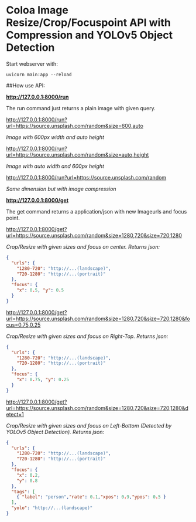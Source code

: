 # Coloa Image Resize/Crop/Focuspoint API with Compression and YOLOv5 Object Detection

Start webserver with:

```uvicorn main:app --reload```

##How use API:

**http://127.0.0.1:8000/run**

The run command just returns a plain image with given query.


http://127.0.0.1:8000/run?url=https://source.unsplash.com/random&size=600,auto

*Image with 600px width and auto height*


http://127.0.0.1:8000/run?url=https://source.unsplash.com/random&size=auto,height

*Image with auto width and 600px height*


http://127.0.0.1:8000/run?url=https://source.unsplash.com/random

*Same dimension but with image compression*

**http://127.0.0.1:8000/get**

The get command returns a application/json with new Imageurls and focus point.


http://127.0.0.1:8000/get?url=https://source.unsplash.com/random&size=1280,720&size=720,1280

*Crop/Resize with given sizes and focus on center. Returns json:*

```json
{
  "urls": {
    "1280-720": "http://...(landscape)",
    "720-1280": "http://...(portrait)"
  },
  "focus": {
    "x": 0.5, "y": 0.5
  }
}
```


http://127.0.0.1:8000/get?url=https://source.unsplash.com/random&size=1280,720&size=720,1280&focus=0.75,0.25

*Crop/Resize with given sizes and focus on Right-Top. Returns json:*

```json
{
  "urls": {
    "1280-720": "http://...(landscape)",
    "720-1280": "http://...(portrait)"
  },
  "focus": {
    "x": 0.75, "y": 0.25
  }
}
```

http://127.0.0.1:8000/get?url=https://source.unsplash.com/random&size=1280,720&size=720,1280&detect=1

*Crop/Resize with given sizes and focus on Left-Bottom (Detected by YOLOv5 Object Detection). Returns json:*

```json
{
  "urls": {
    "1280-720": "http://...(landscape)",
    "720-1280": "http://...(portrait)"
  },
  "focus": {
    "x": 0.2,
    "y": 0.8
  },
  "tags": [
    { "label": "person","rate": 0.1,"xpos": 0.9,"ypos": 0.5 }
  ],
  "yolo": "http://...(landscape)"
}
```
